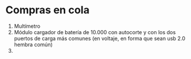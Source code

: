 # Compras en cola
1. Multímetro
2. Módulo cargador de batería de 10.000 con autocorte y con los dos puertos de carga más comunes (en voltaje, en forma que sean usb 2.0 hembra común)
3. 